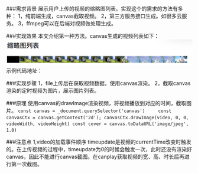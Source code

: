 ###需求背景
展示用户上传的视频的缩略图列表。实现这个的需求的方法有多种：
1，纯前端生成，canvas截取视频。
2，第三方服务接口生成。如很多云服务。
3，ffmpeg可以在后端对视频做处理生成。

###实现效果
本文介绍第一种方法。canvas生成的视频列表如下：
![demo](./demo.jpg)
示例代码地址：

###实现步骤
1，file上传后在获取视频数据，使用canvas渲染。
2，截取canvas渲染的定时视频为图片，展示图片列表。

###原理
使用canvas的drawImage渲染视频，将视频播放到对应的时间，截取图片。
`
const canvas = _document.querySelector('canvas')    
const canvasCtx = canvas.getContext('2d');
canvasCtx.drawImage(video, 0, 0, videoWidth, videoHeight)
const cover = canvas.toDataURL('image/jpeg', 1.0)
`

###注意点
1,video的加载事件顺序
timeupdate是视频的currentTime改变时触发的。在上传视频的过程中，timeupdate为0的时候会触发一次，此时还没有渲染好canvas，因此不能进行canvas截图。在canplay获取视频的宽、高、时长后再进行第一次截图。
